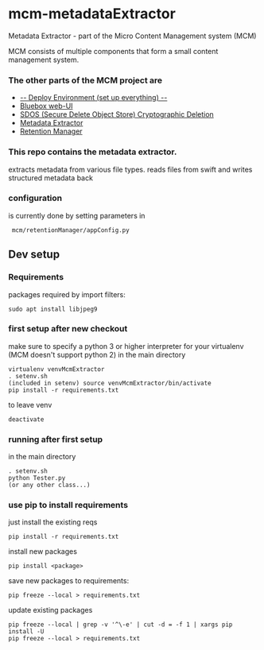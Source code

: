 # mcm-metadataExtractor
Metadata Extractor - part of the Micro Content Management system (MCM)


MCM consists of multiple components that form a small content management system.

### The other parts of the MCM project are
* [-- Deploy Environment (set up everything) --](https://github.com/timwaizenegger/mcm-deployEnvironment)
* [Bluebox web-UI](https://github.com/timwaizenegger/mcm-bluebox)
* [SDOS (Secure Delete Object Store) Cryptographic Deletion](https://github.com/timwaizenegger/mcm-sdos)
* [Metadata Extractor](https://github.com/timwaizenegger/mcm-metadataExtractor)
* [Retention Manager](https://github.com/timwaizenegger/mcm-retentionManager)


### This repo contains the metadata extractor.

extracts metadata from various file types. reads files from swift and writes structured metadata back


### configuration
is currently done by setting parameters in

     mcm/retentionManager/appConfig.py


## Dev setup
### Requirements
packages required by import filters:

    sudo apt install libjpeg9

### first setup after new checkout
make sure to specify a python 3 or higher interpreter for your virtualenv (MCM doesn't support python 2)
in the main directory


    virtualenv venvMcmExtractor
    . setenv.sh
    (included in setenv) source venvMcmExtractor/bin/activate
    pip install -r requirements.txt
    

 
to leave venv

    deactivate
    
    
### running after first setup
in the main directory


    . setenv.sh
    python Tester.py
    (or any other class...)
    
    
### use pip to install requirements
just install the existing reqs

    pip install -r requirements.txt
    
install new packages

    pip install <package>


save new packages to requirements:

    pip freeze --local > requirements.txt
    
update existing packages

    pip freeze --local | grep -v '^\-e' | cut -d = -f 1 | xargs pip install -U
    pip freeze --local > requirements.txt